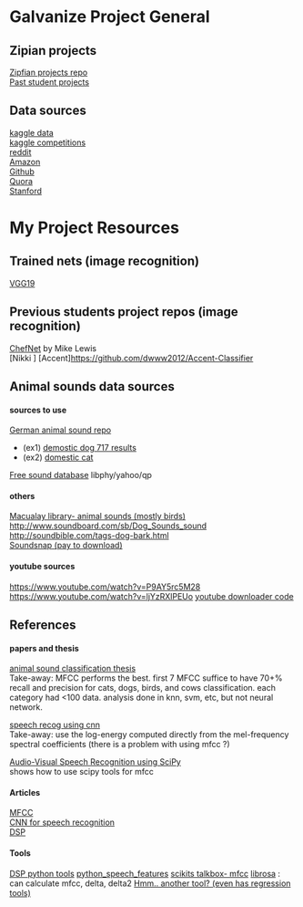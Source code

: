 # Galvanize Project General
## Zipian projects  
[Zipfian projects repo](https://github.com/zipfian/project-proposals)  
[Past student projects](https://github.com/zipfian/project-proposals/blob/master/past_student_projects.md)

## Data sources  
[kaggle data](www.kaggle.com/datasets)  
[kaggle competitions](www.kaggle.com/competitions)  
[reddit](www.reddit.com/r/bigquery/wiki/datasets)      
[Amazon](aws.amazon.com/public-data-sets/)  
[Github](github.com/caesar0301/awesome-public-datasets)  
[Quora](www.quora.com/Where-can-I-find-large-datasets-open-to-the-public)  
[Stanford](snap.stanford.edu/data/)

# My Project Resources
## Trained nets (image recognition)
[VGG19](https://gist.github.com/baraldilorenzo/8d096f48a1be4a2d660d)

## Previous students project repos (image recognition)
[ChefNet](https://github.com/Mikelew88/ChefNet)  by Mike Lewis  
[Nikki ]
[Accent]https://github.com/dwww2012/Accent-Classifier

## Animal sounds data sources

#### sources to use
[German animal sound repo](http://www.tierstimmenarchiv.de/webinterface/contents/treebrowser.php)
- (ex1) [demostic dog 717 results](http://www.tierstimmenarchiv.de/webinterface/contents/querytext.php?mode=clearresults&querytext_1=Canis%20lupus%20f.%20familiaris&queryfield_1=species&querytype_1=matches&fields=1&startvalue=1)
- (ex2) [domestic cat](http://www.tierstimmenarchiv.de/webinterface/contents/querytext.php?mode=clearresults&querytext_1=Felis%20silvestris%20f.%20domestica&queryfield_1=species&querytype_1=matches&fields=1&startvalue=1)

[Free sound database](https://www.freesound.org)
libphy/yahoo/qp

#### others
[Macualay library- animal sounds (mostly birds)](http://macaulaylibrary.org/search-help)  
http://www.soundboard.com/sb/Dog_Sounds_sound  
http://soundbible.com/tags-dog-bark.html  
[Soundsnap (pay to download)](http://www.soundsnap.com/tags/barking)   

#### youtube sources
https://www.youtube.com/watch?v=P9AY5rc5M28
https://www.youtube.com/watch?v=ljYzRXlPEUo
[youtube downloader code](https://github.com/nficano/pytube)


## References
#### papers and thesis
[animal sound classification thesis](https://www.ims.tuwien.ac.at/publications/tr-1882-038.pdf)    
Take-away: MFCC performs the best. first 7 MFCC suffice to have 70+% recall and precision for cats, dogs, birds, and cows classification. each category had <100 data. analysis done in knn, svm, etc, but not neural network.  

[speech recog using cnn](https://www.microsoft.com/en-us/research/wp-content/uploads/2016/02/CNN_ASLPTrans2-14.pdf)  
Take-away: use the log-energy computed directly from the mel-frequency spectral coefficients (there is a problem with using mfcc ?)  

[Audio-Visual Speech Recognition using SciPy](http://conference.scipy.org/proceedings/scipy2010/pdfs/reikeras.pdf)  
shows how to use scipy tools for mfcc  

#### Articles
[MFCC](http://recognize-speech.com/feature-extraction/mfcc#[object%20HTMLHeadingElement])    
[CNN for speech recognition](http://recognize-speech.com/acoustic-model/knn/comparing-different-architectures/convolutional-neural-networks-cnns#[object%20HTMLHeadingElement])    
[DSP](http://greenteapress.com/thinkdsp/html/index.html)  

#### Tools
[DSP python tools](https://github.com/AllenDowney/ThinkDSP)
[python_speech_features](https://github.com/jameslyons/python_speech_features)
[scikits talkbox- mfcc](https://github.com/cournape/talkbox/blob/master/scikits/talkbox/features/mfcc.py)
[librosa](https://github.com/librosa/librosa) :  can calculate mfcc, delta, delta2
[Hmm.. another tool? (even has regression tools)](http://journals.plos.org/plosone/article/asset?id=10.1371/journal.pone.0144610.PDF)
